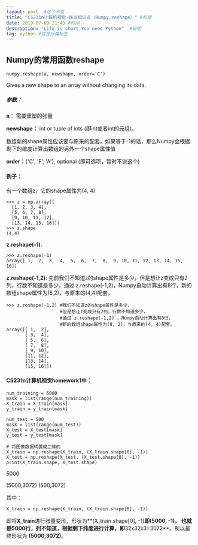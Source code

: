 ```yaml
---
layout: post  #这个不变
title: "CS231n计算机视觉-作业知识点（Numpy.reshape）" #标题
date: 2019-07-09 21:43 #时间
description: "Life is short,You need Python"  #说明
tag: python #这是分类标签
---
```


## Numpy的常用函数reshape
```
numpy.reshape(a, newshape, order='C')
```
Gives a new shape to an array without changing its data.

##### 参数：

**a：** 需要重塑的张量

**newshape：** int or tuple of ints   (即int或者int的元组)。

数组新的shape属性应该要与原来的配套，如果等于-1的话，那么Numpy会根据剩下的维度计算出数组的另外一个shape属性值

**order：**{'C', 'F', 'A'}, optional   (即可选项，暂时不说这个)

#### 例子：
有一个数组z，它的shape属性为(4, 4)
```
>>> z = np.array([
  [1, 2, 3, 4],
  [5, 6, 7, 8],
  [9, 10, 11, 12],
  [13, 14, 15, 16]])
>>> z.shape
(4,4)
```

**z.reshape(-1)**:
```
>>> z.reshape(-1)
array([ 1,  2,  3,  4,  5,  6,  7,  8,  9, 10, 11, 12, 13, 14, 15, 16])
```

**z.reshape(-1,2)**:
先前我们不知道z的shape属性是多少，但是想让z变成只有2列，行数不知道是多少，通过
z.reshape(-1,2)，Numpy自动计算出有8行，新的数组shape属性为(8,2)，与原来的(4,4)配套。
```
>>> z.reshape(-1,2) #我们不知道z的shape属性是多少，
                    #但是想让z变成只有2列，行数不知道多少，
                    #通过`z.reshape(-1,2)`，Numpy自动计算出有8行，
                    #新的数组shape属性为(8, 2)，与原来的(4, 4)配套。
array([[ 1,  2],
       [ 3,  4],
       [ 5,  6],
       [ 7,  8],
       [ 9, 10],
       [11, 12],
       [13, 14],
       [15, 16]])
```
#### CS231n计算机视觉homework1中：
```
num_training = 5000
mask = list(range(num_training))
X_train = X_train[mask]
y_train = y_train[mask]

num_test = 500
mask = list(range(num_test))
X_test = X_test[mask]
y_test = y_test[mask]

# 将图像数据转置成二维的
X_train = np.reshape(X_train, (X_train.shape[0], -1))
X_test = np.reshape(X_test, (X_test.shape[0], -1))
print(X_train.shape, X_test.shape)
```
5000

(5000,3072)  (500,3072)

其中：
```
X_train = np.reshape(X_train, (X_train.shape[0], -1))
```
即将**X_train**进行张量变形，形状为**(X_train.shape[0], -1)**即(5000, -1)。
也就是5000行，列不知道，根据剩下纬度进行计算，即**32x32x3=3072**。所以最终形状为 **(5000,3072)**。

